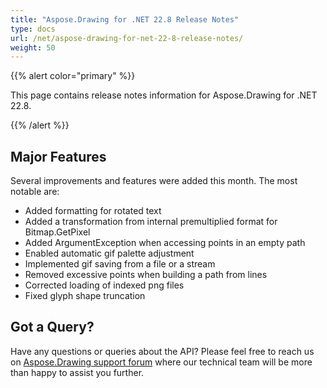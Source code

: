 ```yaml
---
title: "Aspose.Drawing for .NET 22.8 Release Notes"
type: docs
url: /net/aspose-drawing-for-net-22-8-release-notes/
weight: 50
---
```


{{% alert color="primary" %}} 

This page contains release notes information for Aspose.Drawing for .NET 22.8.

{{% /alert %}} 
## **Major Features**
Several improvements and features were added this month. The most notable are:

- Added formatting for rotated text
- Added a transformation from internal premultiplied format for Bitmap.GetPixel
- Added ArgumentException when accessing points in an empty path
- Enabled automatic gif palette adjustment
- Implemented gif saving from a file or a stream
- Removed excessive points when building a path from lines
- Corrected loading of indexed png files
- Fixed glyph shape truncation
## **Got a Query?**
Have any questions or queries about the API? Please feel free to reach us on [Aspose.Drawing support forum](https://forum.aspose.com/c/drawing) where our technical team will be more than happy to assist you further.
